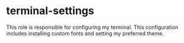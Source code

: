 # terminal-settings

This role is responsible for configuring my terminal.
This configuration includes installing custom fonts and
setting my preferred theme.
